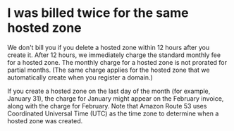 # I was billed twice for the same hosted zone<a name="troubleshooting-billed-twice"></a>

We don't bill you if you delete a hosted zone within 12 hours after you create it\. After 12 hours, we immediately charge the standard monthly fee for a hosted zone\. The monthly charge for a hosted zone is not prorated for partial months\. \(The same charge applies for the hosted zone that we automatically create when you register a domain\.\)

If you create a hosted zone on the last day of the month \(for example, January 31\), the charge for January might appear on the February invoice, along with the charge for February\. Note that Amazon Route 53 uses Coordinated Universal Time \(UTC\) as the time zone to determine when a hosted zone was created\.